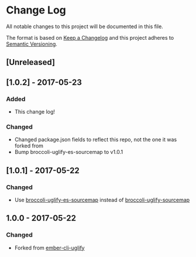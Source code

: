 # Change Log
All notable changes to this project will be documented in this file.

The format is based on [Keep a Changelog](http://keepachangelog.com/)
and this project adheres to [Semantic Versioning](http://semver.org/).

## [Unreleased]

## [1.0.2] - 2017-05-23
### Added
- This change log!

### Changed
- Changed package.json fields to reflect this repo, not the one it was forked from
- Bump broccoli-uglify-es-sourcemap to v1.0.1

## [1.0.1] - 2017-05-22
### Changed
- Use [broccoli-uglify-es-sourcemap](https://github.com/fusion2004/broccoli-uglify-es-sourcemap) instead of [broccoli-uglify-sourcemap](https://github.com/ember-cli/broccoli-uglify-sourcemap)

## 1.0.0 - 2017-05-22
### Changed
- Forked from [ember-cli-uglify](https://github.com/ember-cli/ember-cli-uglify)
